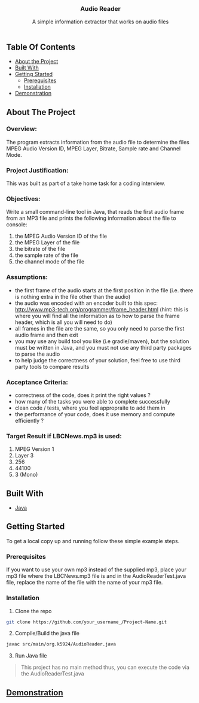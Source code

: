 <br/>
<p align="center">
  <h3 align="center">Audio Reader</h3>

  <p align="center">
    A simple information extractor that works on audio files
    <br/>
    <br/>
  </p>
</p>



## Table Of Contents

* [About the Project](#about-the-project)
* [Built With](#built-with)
* [Getting Started](#getting-started)
  * [Prerequisites](#prerequisites)
  * [Installation](#installation)
* [Demonstration](#demonstration)

## About The Project

### Overview: 
The program extracts information from the audio file to determine the files MPEG Audio Version ID, MPEG Layer, Bitrate, Sample rate and Channel Mode.

### Project Justification: 
This was built as part of a take home task for a coding interview.

### Objectives: 
Write a small command-line tool in Java, that reads the first audio frame from an MP3 file and prints the following information about the file to console:
1. the MPEG Audio Version ID of the file
2. the MPEG Layer of the file
3. the bitrate of the file
4. the sample rate of the file
5. the channel mode of the file

### Assumptions:
- the first frame of the audio starts at the first position in the file (i.e. there is nothing extra in the file other than the audio)
- the audio was encoded with an encoder built to this spec: http://www.mp3-tech.org/programmer/frame_header.html (hint: this is where you will find all the information as to how to parse the frame header, which is all you will need to do)
- all frames in the file are the same, so you only need to parse the first audio frame and then exit
- you may use any build tool you like (i.e gradle/maven), but the solution must be written in Java, and you must not use any third party packages to parse the audio
- to help judge the correctness of your solution, feel free to use third party tools to compare results

### Acceptance Criteria: 
- correctness of the code, does it print the right values ? 
- how many of the tasks you were able to complete successfully
- clean code / tests, where you feel appropraite to add them in
- the performance of your code, does it use memory and compute efficiently ? 

### Target Result if LBCNews.mp3 is used:
1. MPEG Version 1
2. Layer 3
3. 256
4. 44100
5. 3 (Mono)

## Built With



* [Java](https://docs.oracle.com/en/java/)

## Getting Started

To get a local copy up and running follow these simple example steps.

### Prerequisites

If you want to use your own mp3 instead of the supplied mp3, place your mp3 file where the LBCNews.mp3 file is and in the AudioReaderTest.java file, replace the name of the file with the name of your mp3 file.

### Installation

1. Clone the repo

```sh
git clone https://github.com/your_username_/Project-Name.git
```

2. Compile/Build the java file

```sh
javac src/main/org.k5924/AudioReader.java
```

3. Run Java file

> This project has no main method thus, you can execute the code via the AudioReaderTest.java

## [Demonstration](https://www.youtube.com/playlist?list=PLnvYMKNt9C8jag0asE4nt6g-77jc4SMFL)
